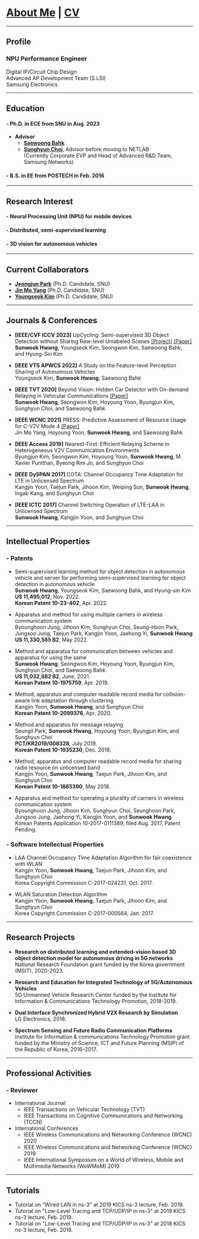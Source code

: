 # [About Me](index) | [CV](Resume_SunwookHwang.pdf)

---

## Profile

### NPU Performance Engineer

Digital IP/Circuit Chip Design \
Advanced AP Development Team (S.LSI)\
Samsung Electronics

---

## Education

#### - Ph.D. in ECE from SNU in Aug. 2023

- **Advisor**
  - **[Saewoong Bahk](https://sites.google.com/netlab.snu.ac.kr/netlabhome/people/faculty)**
  - **[Sunghyun Choi](https://sites.google.com/view/sunghyun-chois-home)**, Advisor before moving to NETLAB\
   (Currently Corporate EVP and Head of Advanced R&D Team, Samsung Networks)

<!-- (Changed from [Sunghyun Choi](https://sites.google.com/view/sunghyun-chois-home) who is
an Executive Vice President and Head of the Advanced Communications Research Center at Samsung Research, Samsung Electronics)
* Ubiquitous Network Laboratory in Seoul National University (NETLAB) -->

#### - B.S. in EE from POSTECH in Feb. 2016

---

## Research Interest

<!-- - **Distributed learning, semi-supervised learning**
- **3D object detection for autonomous vehicles**
- **Protocol design for V2X communications and 5G New Radio** -->

#### - Neural Processing Unit (NPU) for mobile devices

#### - Distributed, semi-supervised learning

#### - 3D vision for autonomous vehicles


---

## Current Collaborators

- **[Jeongjun Park](https://sites.google.com/netlab.snu.ac.kr/netlabhome/people/ph-d-students/jeongjun-park?authuser=0)** (Ph.D. Candidate, SNU)
- **[Jin Mo Yang](https://sites.google.com/netlab.snu.ac.kr/netlabhome/people/ph-d-students/jinmo-yang?authuser=0)** (Ph.D. Candidate, SNU)
- **[Youngseok Kim](https://sites.google.com/netlab.snu.ac.kr/netlabhome/people/ph-d-students/youngseok-kim?authuser=0)** (Ph.D. Candidate, SNU)

---

## Journals & Conferences

- **[IEEE/CVF ICCV 2023]**
  UpCycling: Semi-supervised 3D Object Detection without Sharing Raw-level Unlabeled Scenes [[Project]](upcycling.html) [[Paper]](https://openaccess.thecvf.com/content/ICCV2023/html/Hwang_UpCycling_Semi-supervised_3D_Object_Detection_without_Sharing_Raw-level_Unlabeled_Scenes_ICCV_2023_paper.html)\
  **Sunwook Hwang**, Youngseok Kim, Seongwon Kim, Saewoong Bahk, and Hyung-Sin Kim <br>

- **[IEEE VTS APWCS 2022]**
  A Study on the Feature-level Perception Sharing of Autonomous Vehicles\
  Youngseok Kim, **Sunwook Hwang**, Saewoong Bahk <br>

- **[IEEE TVT 2020]** Beyond Vision: Hidden Car Detector with On-demand Relaying in Vehicular Communications [[Paper]](/static/pdfs/20_swhwang_TVT_BeyondVision.pdf)\
  **Sunwook Hwang**, Seongwon Kim, Hoyoung Yoon, Byungjun Kim, Sunghyun Choi, and Saewoong Bahk

- **[IEEE WCNC 2021]**
  PRESS: Predictive Assessment of Resource Usage for C-V2V Mode 4 [[Paper]](/static/pdfs/21_jmyang_WCNC_PRESS.pdf)\
  Jin Mo Yang, Hoyoung Yoon, **Sunwook Hwang**, and Saewoong Bahk

- **[IEEE Access 2019]**
  Nearest-First: Efficient Relaying Scheme in Heterogeneous V2V Communication Environments\
  Byungjun Kim, Seongwon Kim, Hoyoung Yoon, **Sunwook Hwang**, M. Xavier Punithan, Byeong Rim Jo, and Sunghyun Choi

- **[IEEE DySPAN 2017]**
  COTA: Channel Occupancy Time Adaptation for LTE in Unlicensed Spectrum\
  Kangjin Yoon, Taejun Park, Jihoon Kim, Weiping Sun, **Sunwook Hwang**, Ingab Kang, and Sunghyun Choi

- **[IEEE ICTC 2017]**
  Channel Switching Operation of LTE-LAA in Unlicensed Spectrum\
  **Sunwook Hwang**, Kangjin Yoon, and Sunghyun Choi

<!--
#### - Domestic Conference Papers
1. 황선욱, 윤호영, 김병준, 최성현, "C-V2X에서 효과적인 CAM 중계 방식의 필요성에 대한 고찰," 제29회 통신정보합동학술대회 (JCCI 2019), 강릉, 2019년 5월 1-3일.

2. 황선욱, 손위평, 김병준, 윤호영, 박승일, 최성현, "MCS 조절에 따른 V2X 통신 성능 분석," 제28회 통신정보합동학술대회 (JCCI 2018), 여수, 2018년 5월 2-4일.

3. 황선욱, 윤강진, 박태준, 김지훈, 최성현, "LTE-LAA 다중채널 접속기법의 성능향상 방법," 한국통신학회 2017년도 동계종합학술발표회, 강원 정선, 2017년 1월 20일.
-->

---

## Intellectual Properties

### - Patents

- Semi-supervised learning method for object detection in autonomous vehicle
  and server for performing semi-supervised learning for object detection in
  autonomous vehicle\
  **Sunwook Hwang**, Youngseok Kim, Saewoong Bahk, and Hyung-sin Kim\
  **US 11,495,012**, Nov. 2022.\
  **Korean Patent 10-23-402**, Apr. 2022.

- Apparatus and method for using multiple carriers in wireless communication system\
  Byounghoon Jung, Jihoon Kim, Sunghyun Choi, Seung-Hoon Park, Jungsoo Jung, Taejun Park, Kangjin Yoon, Jaehong Yi, **Sunwook Hwang**\
  **US 11,330,585 B2**, May 2022.

- Method and apparatus for communication between vehicles and apparatus for using the same\
  **Sunwook Hwang**, Seongwon Kim, Hoyoung Yoon, Byungjun Kim, Sunghyun Choi, and Saewoong Bahk\
  **US 11,032,682 B2**, June, 2021.\
  **Korean Patent 10-1975759**, Apr. 2019.

- Method, apparatus and computer readable record media for collision-aware link adaptation through clustering\
  Kangjin Yoon, **Sunwook Hwang**, and Sunghyun Choi\
  **Korean Patent 10-2099376**, Apr. 2020.

- Method and apparatus for message relaying\
  Seungil Park, **Sunwook Hwang**, Hoyoung Yoon, Byungjun Kim, and Sunghyun Choi\
  **PCT/KR2019/008328**, July 2019.\
  **Korean Patent 10-1935230**, Dec. 2018.

- Method, apparatus and computer readable record media for sharing radio resource on unlicensed band\
  Kangjin Yoon, **Sunwook Hwang**, Taejun Park, Jihoon Kim, and Sunghyun Choi\
  **Korean Patent 10-1865390**, May 2018.

- Apparatus and method for operating a plurality of carriers in wireless communication system\
  Byounghoon Jung, Jihoon Kim, Sunghyun Choi, Seunghoon Park, Jungsoo Jung, Jaehong Yi, Kangjin Yoon, and **Sunwook Hwang**\
  Korean Patents Application 10-2017-0111389, filed Aug. 2017, Patent Pending.

### - Software Intellectual Properties

- LAA Channel Occupancy Time Adaptation Algorithm for fair coexistence with WLAN\
  Kangjin Yoon, **Sunwook Hwang**, Taejun Park, Jihoon Kim, and Sunghyun Choi\
  Korea Copyright Commission C-2017-024231, Oct. 2017.

- WLAN Saturation Detection Algorithm\
  Kangjin Yoon, **Sunwook Hwang**, Taejun Park, Jihoon Kim, and Sunghyun Choi\
  Korea Copyright Commission C-2017-000564, Jan. 2017.

---

## Research Projects

- **Research on distributed learning and extended-vision based 3D object detection model for autonomous driving in 5G networks**\
  National Research Foundation grant funded by the Korea government (MSIT), 2020-2023.

- **Research and Education for Integrated Technology of 5G/Autonomous Vehicles**\
  5G Unmanned Vehicle Research Center funded by the Institute for Information & Communications Technology Promotion, 2018-2019.

- **Dual Interface Synchronized Hybrid V2X Research by Simulation**\
  LG Electronics, 2018.

- **Spectrum Sensing and Future Radio Communication Platforms**\
  Institute for Information & communications Technology Promotion grant funded by the Ministry of Science, ICT and Future Planning (MSIP) of the Republic of Korea, 2016–2017.

---

## Professional Activities

### - Reviewer

- International Journal
  - IEEE Transactions on Vehicular Technology (TVT)
  - IEEE Transactions on Cognitive Communications and Networking (TCCN)
- International Conferences
  - IEEE Wireless Communications and Networking Conference (WCNC) 2020
  - IEEE Wireless Communications and Networking Conference (WCNC) 2019
  - IEEE International Symposium on a World of Wireless, Mobile and Multimedia Networks (WoWMoM) 2019

---

## Tutorials

- Tutorial on "Wired LAN in ns-3" at 2019 KICS ns-3 lecture, Feb. 2019.
- Tutorial on "Low-Level Tracing and TCP/UDP/IP in ns-3" at 2019 KICS ns-3 lecture, Feb. 2019.
- Tutorial on "Low-Level Tracing and TCP/UDP/IP in ns-3" at 2018 KICS ns-3 lecture, Feb. 2018.

<!--
> This is a blockquote following a header.
>
> When something is important enough, you do it even if the odds are not in your favor.

#### Header 4

*   This is an unordered list following a header.
*   This is an unordered list following a header.
*   This is an unordered list following a header.

##### Header 5

1.  This is an ordered list following a header.
2.  This is an ordered list following a header.
3.  This is an ordered list following a header.

###### Header 6

| head1        | head two          | three |
|:-------------|:------------------|:------|
| ok           | good swedish fish | nice  |
| out of stock | good and plenty   | nice  |
| ok           | good `oreos`      | hmm   |
| ok           | good `zoute` drop | yumm  |

### There's a horizontal rule below this.

* * *

### Here is an unordered list:

*   Item foo
*   Item bar
*   Item baz
*   Item zip

### And an ordered list:

1.  Item one
1.  Item two
1.  Item three
1.  Item four

### And a nested list:

- level 1 item
  - level 2 item
  - level 2 item
    - level 3 item
    - level 3 item
- level 1 item
  - level 2 item
  - level 2 item
  - level 2 item
- level 1 item
  - level 2 item
  - level 2 item
- level 1 item

### Small image

![Octocat](https://github.githubassets.com/images/icons/emoji/octocat.png)

### Large image

![Branching](https://guides.github.com/activities/hello-world/branching.png)


### Definition lists can be used with HTML syntax.

<dl>
<dt>Name</dt>
<dd>Godzilla</dd>
<dt>Born</dt>
<dd>1952</dd>
<dt>Birthplace</dt>
<dd>Japan</dd>
<dt>Color</dt>
<dd>Green</dd>
</dl>

```
Long, single-line code blocks should not wrap. They should horizontally scroll if they are too long. This line should be long enough to demonstrate this.
```

```
The final element.
```
-->
